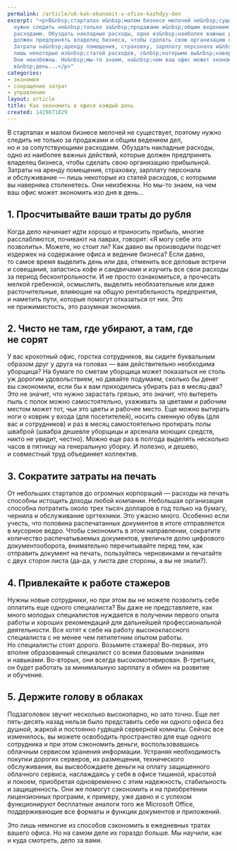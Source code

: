 ```yaml
---
permalink: /article/u6-kak-ekonomit-v-ofise-kazhdyy-den
excerpt: "<p>В&nbsp;стартапах и&nbsp;малом бизнесе мелочей не&nbsp;существует, поэтому
  нужно следить не&nbsp;только за&nbsp;продажами и&nbsp;общим ведением дел, но&nbsp;и&nbsp;за&nbsp;сопутствующими
  расходами. Обуздать накладные расходы, одно из&nbsp;наиболее важных действий, которые
  должен предпринять владелец бизнеса, чтобы сделать свою организацию прибыльной.
  Затраты на&nbsp;аренду помещения, страховку, зарплату персонала и&nbsp;обслуживание&nbsp;—
  лишь некоторые из&nbsp;статей расходов, с&nbsp;которыми вы&nbsp;наверняка столкнетесь.
  Они неизбежны. Но&nbsp;мы-то знаем, на&nbsp;чем ваш офис может экономить изо дня
  в&nbsp;день...</p>"
categories:
- экономия
- сокращение затрат
- управление
layout: article
title: Как экономить в офисе каждый день
created: 1429871829
---
```

<p>В&nbsp;стартапах и&nbsp;малом бизнесе мелочей не&nbsp;существует, поэтому нужно следить не&nbsp;только за&nbsp;продажами и&nbsp;общим ведением дел, но&nbsp;и&nbsp;за&nbsp;сопутствующими расходами. Обуздать накладные расходы, одно из&nbsp;наиболее важных действий, которые должен предпринять владелец бизнеса, чтобы сделать свою организацию прибыльной. Затраты на&nbsp;аренду помещения, страховку, зарплату персонала и&nbsp;обслуживание&nbsp;— лишь некоторые из&nbsp;статей расходов, с&nbsp;которыми вы&nbsp;наверняка столкнетесь. Они неизбежны. Но&nbsp;мы-то знаем, на&nbsp;чем ваш офис может экономить изо дня в&nbsp;день...</p>
<h2>1. Просчитывайте ваши траты до&nbsp;рубля</h2>
<p>Когда дело начинает идти хорошо и&nbsp;приносить прибыль, многие расслабляются, почивают на&nbsp;лаврах, говорят: «Я&nbsp;могу себе это позволить». Можете, но&nbsp;стоит&nbsp;ли? Как давно вы&nbsp;производили подсчет издержек на&nbsp;содержание офиса и&nbsp;ведение бизнеса? Если давно, то&nbsp;самое время выделить день или два, отменить все деловые встречи и&nbsp;совещания, запастись кофе и&nbsp;сандвичами и&nbsp;изучить все свои расходы за&nbsp;период бесконтрольности. И&nbsp;не&nbsp;просто ознакомиться, а&nbsp;прочесать мелкой гребенкой, осмыслить, выделить необязательные или даже расточительные, влияющие на&nbsp;общую рентабельность предприятия, и&nbsp;наметить пути, которые помогут отказаться от&nbsp;них. Это не&nbsp;прижимистость, это разумная экономия.</p>
<h2>2. Чисто не&nbsp;там, где убирают, а&nbsp;там, где не&nbsp;сорят</h2>
<p>У&nbsp;вас крохотный офис, горстка сотрудников, вы&nbsp;сидите буквальным образом друг у&nbsp;друга на&nbsp;головах&nbsp;— вам действительно необходима уборщица? На&nbsp;бумаге по&nbsp;сметам уборщица может показаться не&nbsp;столь уж&nbsp;дорогим удовольствием, но&nbsp;давайте подумаем, сколько&nbsp;бы денег вы&nbsp;сэкономили, если&nbsp;бы к&nbsp;вам приходились убирать раз в&nbsp;месяц-два? Это не&nbsp;значит, что нужно зарастать грязью, это значит, что вытереть пыль с&nbsp;полок можно самостоятельно, ухаживать за&nbsp;цветами и&nbsp;рабочим местом может тот, чьи это цветы и&nbsp;рабочее место. Еще можно вытирать ноги о&nbsp;коврик у&nbsp;входа (для посетителей), носить сменную обувь (для вас и&nbsp;сотрудников) и&nbsp;раз в&nbsp;месяц самостоятельно протирать полы шваброй (швабра дешевле уборщицы и&nbsp;арсенала моющих средств, никто не&nbsp;увидит, честно). Можно еще раз в&nbsp;полгода выделять несколько часов в&nbsp;пятницу на&nbsp;генеральную уборку. И&nbsp;полезно, и&nbsp;дешево, и&nbsp;совместный труд объединяет коллектив.</p>
<h2>3. Сократите затраты на&nbsp;печать</h2>
<p>От&nbsp;небольших стартапов до&nbsp;огромных корпораций&nbsp;— расходы на&nbsp;печать способны истощить доходы любой компании. Небольшая организация способна потратить около трех тысяч долларов в&nbsp;год только на&nbsp;бумагу, чернила и&nbsp;обслуживание оргтехники. Это ужасно много. Особенно если учесть, что половина распечатанных документов в&nbsp;итоге отправляется в&nbsp;мусорное ведро. Чтобы сэкономить в&nbsp;этом направлении, сократите количество распечатываемых документов, увеличьте долю цифрового документооборота, внимательно перечитывайте перед тем, как отправить документ на&nbsp;печать, пользуйтесь черновиками и&nbsp;печатайте с&nbsp;двух сторон листа (да-да, у&nbsp;листа две стороны, а&nbsp;вы&nbsp;не&nbsp;знали?).</p>
<h2>4. Привлекайте к&nbsp;работе стажеров</h2>
<p>Нужны новые сотрудники, но&nbsp;при этом вы&nbsp;не&nbsp;можете позволить себе оплатить еще одного специалиста? Вы&nbsp;даже не&nbsp;представляете, как много молодых специалистов нуждается в&nbsp;получении первого опыта работы и&nbsp;хороших рекомендаций для дальнейшей профессиональной деятельности. Все хотят к&nbsp;себе на&nbsp;работу высококлассного специалиста с&nbsp;не&nbsp;менее чем пятилетним опытом работы. Но&nbsp;специалисты стоят дорого. Возьмите стажера! Во-первых, это вполне образованный специалист со&nbsp;всеми базовыми знаниями и&nbsp;навыками. Во-вторых, они всегда высокомотивирован. В-третьих, он&nbsp;будет работать за&nbsp;минимальную зарплату в&nbsp;обмен на&nbsp;развитие и&nbsp;обучение.</p>
<h2>5. Держите голову в&nbsp;облаках</h2>
<p>Подзаголовок звучит несколько высокопарно, но&nbsp;зато точно. Еще лет пять-десять назад нельзя было представить себе ни&nbsp;одного офиса без душной, жаркой и&nbsp;постоянно гудящей серверной комнаты. Сейчас все изменилось, вы&nbsp;можете освободить пространство для еще одного сотрудника и&nbsp;при этом сэкономить деньги, воспользовавшись облачным сервисом хранения информации. Устраняя необходимость покупки дорогих серверов, их&nbsp;размещения, технического обслуживания, вы&nbsp;высвобождаете деньги на&nbsp;оплату защищенного облачного сервиса, наслаждаясь у&nbsp;себя в&nbsp;офисе тишиной, красотой и&nbsp;покоем, приобретая одновременно с&nbsp;этим надежность, стабильность и&nbsp;защищенность. Они&nbsp;же помогут сэкономить и&nbsp;на&nbsp;приобретении лицензионных программ, к&nbsp;примеру, уже давно и&nbsp;с&nbsp;успехом функционируют бесплатные аналоги того&nbsp;же Microsoft Office, поддерживающие все форматы и&nbsp;функции документов и&nbsp;приложений.</p>
<p>Это лишь немногие из&nbsp;способов сэкономить в&nbsp;ежедневных тратах вашего офиса. Но&nbsp;на&nbsp;самом деле их&nbsp;гораздо больше. Мы&nbsp;научили, как и&nbsp;куда смотреть, дело за&nbsp;вами.</p>
